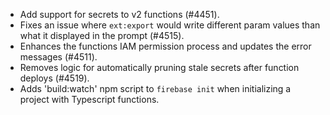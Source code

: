 - Add support for secrets to v2 functions (#4451).
- Fixes an issue where `ext:export` would write different param values than what it displayed in the prompt (#4515).
- Enhances the functions IAM permission process and updates the error messages (#4511).
- Removes logic for automatically pruning stale secrets after function deploys (#4519).
- Adds 'build:watch' npm script to `firebase init` when initializing a project with Typescript functions.
